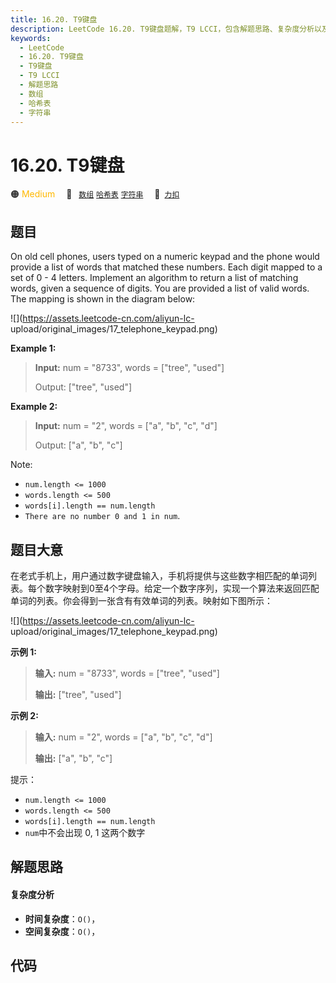 ```yaml
---
title: 16.20. T9键盘
description: LeetCode 16.20. T9键盘题解，T9 LCCI，包含解题思路、复杂度分析以及完整的 JavaScript 代码实现。
keywords:
  - LeetCode
  - 16.20. T9键盘
  - T9键盘
  - T9 LCCI
  - 解题思路
  - 数组
  - 哈希表
  - 字符串
---
```


# 16.20. T9键盘

🟠 <font color=#ffb800>Medium</font>&emsp; 🔖&ensp; [`数组`](/tag/array.md) [`哈希表`](/tag/hash-table.md) [`字符串`](/tag/string.md)&emsp; 🔗&ensp;[`力扣`](https://leetcode.cn/problems/t9-lcci)

## 题目

On old cell phones, users typed on a numeric keypad and the phone would
provide a list of words that matched these numbers. Each digit mapped to a set
of 0 \- 4 letters. Implement an algo­rithm to return a list of matching words,
given a sequence of digits. You are provided a list of valid words. The
mapping is shown in the diagram below:

![](https://assets.leetcode-cn.com/aliyun-lc-
upload/original_images/17_telephone_keypad.png)

**Example 1:**

> 
> 
> 
> 
> 
> **Input:** num = "8733", words = ["tree", "used"]
> 
> Output: ["tree", "used"]

**Example 2:**

> 
> 
> 
> 
> 
> **Input:** num = "2", words = ["a", "b", "c", "d"]
> 
> Output: ["a", "b", "c"]

Note:

  * `num.length <= 1000`
  * `words.length <= 500`
  * `words[i].length == num.length`
  * `There are no number 0 and 1 in num`.


## 题目大意

在老式手机上，用户通过数字键盘输入，手机将提供与这些数字相匹配的单词列表。每个数字映射到0至4个字母。给定一个数字序列，实现一个算法来返回匹配单词的列表。你会得到一张含有有效单词的列表。映射如下图所示：

![](https://assets.leetcode-cn.com/aliyun-lc-
upload/original_images/17_telephone_keypad.png)

**示例 1:**

> 
> 
> 
> 
> 
> **输入:** num = "8733", words = ["tree", "used"]
> 
> **输出:** ["tree", "used"]
> 
> 

**示例 2:**

> 
> 
> 
> 
> 
> **输入:** num = "2", words = ["a", "b", "c", "d"]
> 
> **输出:** ["a", "b", "c"]

提示：

  * `num.length <= 1000`
  * `words.length <= 500`
  * `words[i].length == num.length`
  * `num`中不会出现 0, 1 这两个数字


## 解题思路

#### 复杂度分析

- **时间复杂度**：`O()`，
- **空间复杂度**：`O()`，

## 代码

```javascript

```